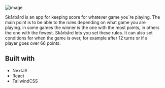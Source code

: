 ![image](https://github.com/StianSto/Skarbard/assets/95475303/1d9ccdfe-9b15-4299-8d0a-d199ad043357)

Skårbård is an app for keeping score for whatever game you´re playing. The main point is to be able to the rules depending on what game you are playing. in some games the winner is the one with the most points, in others the one with the fewest. Skårbård lets you set these rules. It can also set conditions for when the game is over, for example after 12 turns or if a player goes over 66 points.

## Built with
- NextJS
- React
- TailwindCSS
